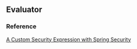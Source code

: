 ## Evaluator

### Reference

[A Custom Security Expression with Spring Security](https://www.baeldung.com/spring-security-create-new-custom-security-expression)